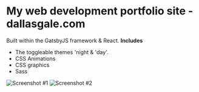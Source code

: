 # My web development portfolio site - dallasgale.com

Built within the GatsbyJS framework & React. 
**Includes**
- The toggleable themes 'night & 'day'.
- CSS Animations
- CSS graphics
- Sass

![Screenshot #1](https://github.com/dgale1983/dallasgale.com/blob/master/screenshots/screenshot1.png)
![Screenshot #2](https://github.com/dgale1983/dallasgale.com/blob/master/screenshots/screenshot2.png)
